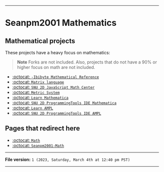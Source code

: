
***

# Seanpm2001 Mathematics

## Mathematical projects

These projects have a heavy focus on mathematics:

> **Note** Forks are not included. Also, projects that do not have a 90% or higher focus on math are not included.

- [:octocat: `-Ibibyte Mathematical Reference`](https://github.com/seanpm2001/-ibibyte_Mathematical_Reference/)
- [:octocat: `Matrix language`](https://github.com/seanpm2001/Matrix-lang/)
- [:octocat: `SNU 2D JavaScript Math Center`](https://github.com/seanpm2001/SNU_2D_JavaScript_Math_Center/)
- [:octocat: `Metric System`](https://github.com/seanpm2001/Metric-System/)
- [:octocat: `Learn Mathematica`](https://github.com/seanpm2001/Learn-Mathematica/)
- [:octocat: `SNU 2D ProgrammingTools IDE Mathematica`](https://github.com/seanpm2001/SNU_2D_ProgrammingTools_IDE_Mathematica/)
- [:octocat: `Learn AMPL`](https://github.com/seanpm2001/Learn-AMPL/)
- [:octocat: `SNU 2D ProgrammingTools IDE AMPL`](https://github.com/seanpm2001/SNU_2D_ProgrammingTools_IDE_AMPL/)

## Pages that redirect here

- [:octocat: `Math`](https://github.com/seanpm2001/Math/)
- [:octocat: `Seanpm2001-Math`](https://github.com/seanpm2001/Seanpm2001-Math/)

***

**File version:** `1 (2023, Saturday, March 4th at 12:40 pm PST)`

***
